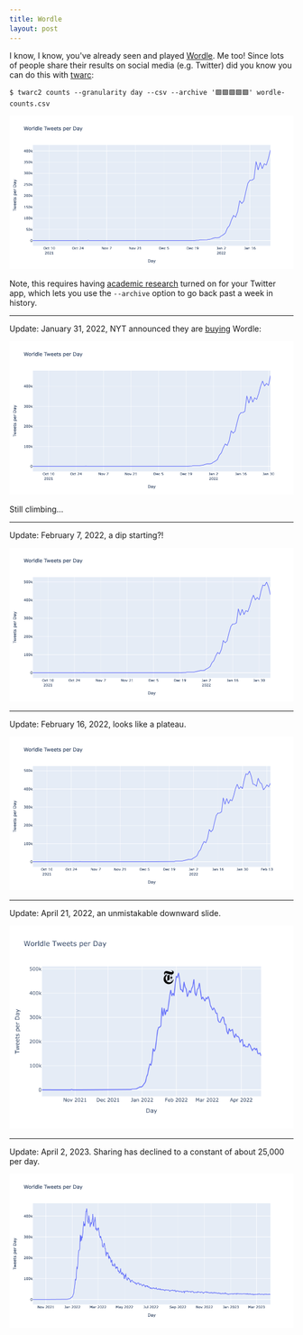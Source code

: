 ```yaml
---
title: Wordle
layout: post
---
```


I know, I know, you've already seen and played [Wordle]. Me too! Since lots of people share their results on social media (e.g. Twitter) did you know you can do this with [twarc]:

```
$ twarc2 counts --granularity day --csv --archive '🟩🟩🟩🟩🟩' wordle-counts.csv
```

<a href="https://github.com/edsu/notebooks/blob/master/Wordle.ipynb"><img src="/images/wordle-counts.png" class="img-fluid"></a>

Note, this requires having [academic research] turned on for your Twitter app, which lets you use the `--archive` option to go back past a week in history.

---

Update: January 31, 2022, NYT announced they are [buying] Wordle:

<a href="https://github.com/edsu/notebooks/blob/master/Wordle.ipynb"><img src="/images/wordle-counts2.png" class="img-fluid"></a>

Still climbing...

---

Update: February 7, 2022, a dip starting?!

<a href="https://github.com/edsu/notebooks/blob/master/Wordle.ipynb"><img src="/images/wordle-counts3.png" class="img-fluid"></a>

---

Update: February 16, 2022, looks like a plateau.

<a href="https://github.com/edsu/notebooks/blob/master/Wordle.ipynb"><img src="/images/wordle-counts4.png" class="img-fluid"></a>

---

Update: April 21, 2022, an unmistakable downward slide.

<a href="https://github.com/edsu/notebooks/blob/master/Wordle.ipynb"><img src="/images/wordle-counts5.png" class="img-fluid"></a>

---

Update: April 2, 2023. Sharing has declined to a constant of about 25,000 per day.

<img src="/images/wordle-counts6.png" class="img-fluid">

[twarc]: https://twarc-project.readthedocs.org
[Wordle]: https://www.nytimes.com/2022/01/03/technology/wordle-word-game-creator.html
[academic research]: https://developer.twitter.com/en/products/twitter-api/academic-research
[buying]: https://www.nytimes.com/2022/01/31/business/media/new-york-times-wordle.html


